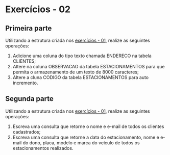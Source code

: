 # Exercícios - 02

## Primeira parte

Utilizando a estrutura criada nos [exercícios - 01](https://github.com/castilh0s/desenvolvimento-dispositivos-moveis/tree/master/Lista%20de%20Exerc%C3%ADcios%20-%2001), realize as seguintes operações:

1. Adicione uma coluna do tipo texto chamada ENDERECO na tabela CLIENTES;
2. Altere na coluna OBSERVACAO da tabela ESTACIONAMENTOS para que permita o armazenamento de um texto de 8000 caracteres;
3. Altere a cluna CODIGO da tabela ESTACIONAMENTOS para auto incremento.

## Segunda parte

Utilizando a estrutura criada nos [exercícios - 01](https://github.com/castilh0s/desenvolvimento-dispositivos-moveis/tree/master/Lista%20de%20Exerc%C3%ADcios%20-%2001), realize as seguintes operações:

1. Escreva uma consulta que retorne o nome e e-mail de todos os clientes cadastrados;
2. Escreva uma consulta que retorne a data do estacionamento, nome e e-mail do dono, placa, modelo e marca do veículo de todos os estacionamentos realizados.
